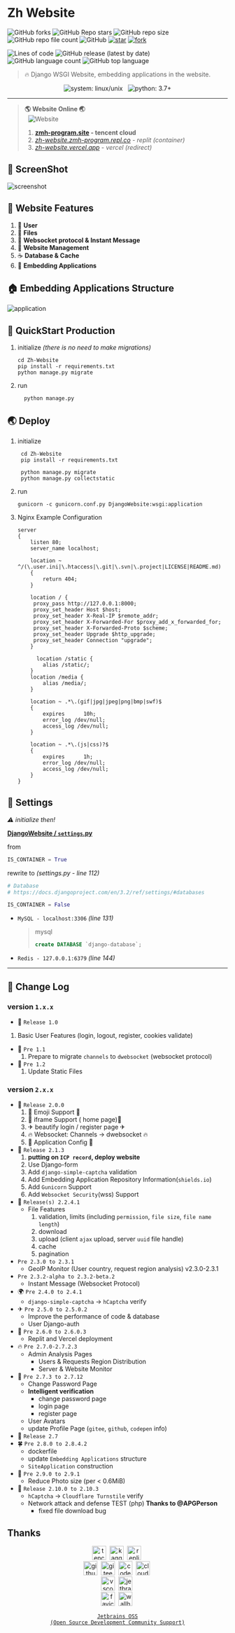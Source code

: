 # Zh Website

![GitHub forks](https://img.shields.io/github/forks/zmh-program/Zh-Website)
![GitHub Repo stars](https://img.shields.io/github/stars/zmh-program/Zh-Website)
![GitHub repo size](https://img.shields.io/github/repo-size/zmh-program/Zh-Website)
![GitHub repo file count](https://img.shields.io/github/directory-file-count/zmh-program/Zh-Website)
![GitHub](https://img.shields.io/github/license/zmh-program/Zh-Website)
[![star](https://gitee.com/zmh-program/Zh-Website/badge/star.svg?theme=dark)](https://gitee.com/zmh-program/Zh-Website/stargazers)
[![fork](https://gitee.com/zmh-program/Zh-Website/badge/fork.svg?theme=dark)](https://gitee.com/zmh-program/Zh-Website/members)

![Lines of code](https://img.shields.io/tokei/lines/github/zmh-program/Zh-Website)
![GitHub release (latest by date)](https://img.shields.io/github/v/release/zmh-program/Zh-Website)
&nbsp;
![GitHub language count](https://img.shields.io/github/languages/count/zmh-program/Zh-Website)
![GitHub top language](https://img.shields.io/github/languages/top/zmh-program/Zh-Website)
> 🔥 Django WSGI Website, embedding applications in the website.
<div align="center">

![system: linux/unix](https://img.shields.io/badge/system-Linux%2FUnix-important)
&nbsp;
![python: 3.7+](https://img.shields.io/badge/python-3.7%2B-blue)

</div>
<hr>

> **🌎 Website Online 🌏** 
> <br>&nbsp;&nbsp;![Website](https://img.shields.io/website?url=https%3A%2F%2Fzmh-program.site)
> 1. **[zmh-program.site](https://zmh-program.site) - tencent cloud**
> 2. *[zh-website.zmh-program.repl.co](https://zh-website.zmh-program.repl.co) - replit (container)*
> 3. *[zh-website.vercel.app](https://zh-website.vercel.app) - vercel (redirect)*

## 🚀️ ScreenShot

![screenshot](/screenshot/screenshot.png)

## 🌊 Website Features
1. 🍹  **User**
2. 🥁  **Files**
3. 🧃  **Websocket protocol & Instant Message**
4. 🍵  **Website Management**
5. ☕  **Database & Cache**
6. 🍷  **Embedding Applications**

## 🏠 Embedding Applications Structure

![application](/screenshot/application.jpg)

## 🍉 QuickStart Production

1. initialize
   *(there is no need to make migrations)*
   ```commandline
   cd Zh-Website
   pip install -r requirements.txt
   python manage.py migrate
   ```

2. run
    ```commandline
      python manage.py
    ```

## 🌏 Deploy
 1. initialize
    ```commandline
     cd Zh-Website
     pip install -r requirements.txt
    
     python manage.py migrate
     python manage.py collectstatic
    ```
 2. run
    ```commandline
    gunicorn -c gunicorn.conf.py DjangoWebsite:wsgi:application
    ```
 3. Nginx Example Configuration
    ```nginx configuration
    server
    {
        listen 80;
        server_name localhost;
    
        location ~ ^/(\.user.ini|\.htaccess|\.git|\.svn|\.project|LICENSE|README.md)
        {
            return 404;
        }
    
        location / {
         proxy_pass http://127.0.0.1:8000;
         proxy_set_header Host $host;
         proxy_set_header X-Real-IP $remote_addr;
         proxy_set_header X-Forwarded-For $proxy_add_x_forwarded_for;
         proxy_set_header X-Forwarded-Proto $scheme;
         proxy_set_header Upgrade $http_upgrade;
         proxy_set_header Connection "upgrade";
        }
    
          location /static {
            alias /static/;
        }
        location /media {
            alias /media/;
        }
    
        location ~ .*\.(gif|jpg|jpeg|png|bmp|swf)$
        {
            expires      10h;
            error_log /dev/null;
            access_log /dev/null;
        }
    
        location ~ .*\.(js|css)?$
        {
            expires      1h;
            error_log /dev/null;
            access_log /dev/null;
        }
    }
    ```
## 📕 Settings
*⚠ initialize then!*

**[DjangoWebsite / `settings`.py](/DjangoWebsite/settings.py)**

from 
```python
IS_CONTAINER = True
```
rewrite to
*(settings.py - line 112)*
```python
# Database
# https://docs.djangoproject.com/en/3.2/ref/settings/#databases

IS_CONTAINER = False
```
- `MySQL - localhost:3306` *(line 131)*
  > mysql
  >
  > ```sql
  > create DATABASE `django-database`;
  > ```
- `Redis - 127.0.0.1:6379` *(line 144)*
<hr>

## 📜 Change Log

### version `1.x.x`

- 🥎 `Release 1.0`
 1. Basic User Features (login, logout, register, cookies validate)
- 🌿 `Pre 1.1`
  1. Prepare to migrate `channels` to `dwebsocket` (websocket protocol)
- 🎍 `Pre 1.2`
  1. Update Static Files

### version `2.x.x`
- 🍒 `Release 2.0.0`
  1. 🎉 Emoji Support 🎉
  2. 📕 iframe Support ( home page)📘
  3. ✈ beautify login / register page ✈
  4. 🔥 Websocket: Channels -> dwebsocket 🔥
  5. 🚀 Application Config 🚀
- 🍎 `Release 2.1.3`
  1. **putting on `ICP record`, deploy website**
  2. Use Django-form
  3. Add `django-simple-captcha` validation
  4. Add Embedding Application Repository Information(`shields.io`)
  5. Add `Gunicorn` Support
  6. Add `Websocket Security`(wss) Support
- 🍋 `Release(s) 2.2.4.1`
  - File Features
    1. validation, limits (including `permission`, `file size`, `file name length`)
    2. download
    3. upload (client `ajax` upload, server `uuid` file handle)
    4. cache
    5. pagination
- `Pre 2.3.0 to 2.3.1`
  - GeoIP Monitor (User country, request region analysis) v2.3.0-2.3.1
- `Pre 2.3.2-alpha to 2.3.2-beta.2`
  - Instant Message (Websocket Protocol)
- 🌍 `Pre 2.4.0 to 2.4.1`
  - `django-simple-captcha` -> `hCaptcha` verify
- ✈ `Pre 2.5.0 to 2.5.0.2`
   - Improve the performance of code & database
   - User Django-auth
- 🌲 `Pre 2.6.0 to 2.6.0.3`
  - Replit and Vercel deployment 
- 🔥 `Pre 2.7.0-2.7.2.3`
  - Admin Analysis Pages 
    - Users & Requests Region Distribution
    - Server & Website Monitor
- 🌱 `Pre 2.7.3 to 2.7.12`
  - Change Password Page 
  - **Intelligent verification**
    - change password page
    - login page
    - register page
  - User Avatars
  - update Profile Page (`gitee`, `github`, `codepen` info)
- 🎇 `Release 2.7`
- 🍀 `Pre 2.8.0 to 2.8.4.2`
  - dockerfile
  - update `Embedding Applications` structure
  - `SiteApplication` construction
- 📕 `Pre 2.9.0 to 2.9.1`
  - Reduce Photo size (per < 0.6MiB)
- 🚀 `Release 2.10.0 to 2.10.3`
  - `hCaptcha` -> `Cloudflare Turnstile` verify
  - Network attack and defense TEST (php) **Thanks to @APGPerson**
    - fixed file download bug


## Thanks
<div align="center">

[<img height="32px" src="https://www.tencentcloud.com/favicon.ico" alt="tencent cloud">](https://www.tencentcloud.com/)&nbsp;
[<img height="32px" src="https://www.kaggle.com/static/images/favicon.ico" alt="kaggle">](https://kaggle.com/)&nbsp;
[<img height="32px" src="https://docs.replit.com/image/logo.svg" alt="replit">](https://replit.com/)&nbsp;
<br>
[<img height="32px" src="https://cdn-icons-png.flaticon.com/128/5968/5968866.png" alt="github">](https://github.com/)&nbsp;
[<img height="32px" src="https://gitee.com/favicon.ico" alt="gitee">](https://gitee.com/)&nbsp;
[<img height="32px" src="https://cdn-icons-png.flaticon.com/128/1377/1377243.png" alt="codepen">](https://codepen.io/)&nbsp;
[<img height="32px" src="https://cdn-icons-png.flaticon.com/128/5969/5969044.png" alt="cloudflare">](https://cloudflare.com/)&nbsp;
<br>
[<img height="32px" src="https://code.visualstudio.com/favicon.ico" alt="vscode">](https://code.visualstudio.com/)&nbsp;
[<img height="32px" src="https://account.jetbrains.com/static/favicon.ico" alt="jetbrains">](https://www.jetbrains.com/)&nbsp;
<br>
[<img height="32px" src="https://media.flaticon.com/dist/min/img/logo/flaticon_negative.svg" alt="favicon">](https://www.flaticon.com/)&nbsp;
[<img height="32px" src="https://wallhaven.cc/images/layout/logo.png" alt="wallhaven">](https://wallhaven.cc/)&nbsp;
<br>

[`Jetbrains OSS` <br>`(Open Source Development Community Support)`](https://www.jetbrains.com/community/opensource/#support)
</div>